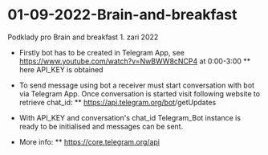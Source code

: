 # 01-09-2022-Brain-and-breakfast
Podklady pro Brain and breakfast 1. zari 2022

* Firstly bot has to be created in Telegram App, see https://www.youtube.com/watch?v=NwBWW8cNCP4 at 0:00-3:00
**   here API_KEY is obtained
* To send message using bot a receiver must start conversation with bot via Telegram App. Once conversation is started visit following website to retrieve chat_id:
** https://api.telegram.org/bot<INSERT API KEY>/getUpdates
    
* With API_KEY and conversation's chat_id Telegram_Bot instance is ready to be initialised and messages can be sent.

* More info:
** https://core.telegram.org/api
